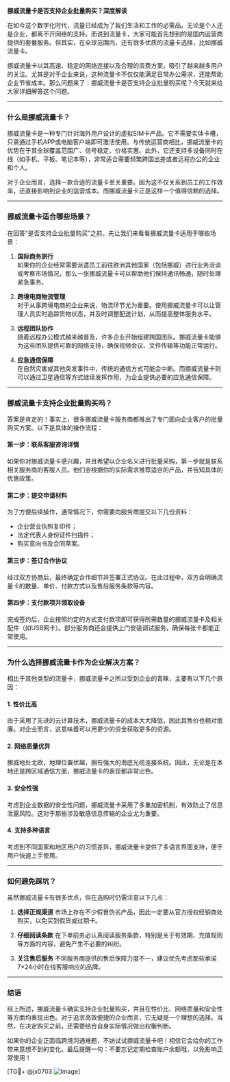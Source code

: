 **挪威流量卡是否支持企业批量购买？深度解读**

在如今这个数字化时代，流量已经成为了我们生活和工作的必需品。无论是个人还是企业，都离不开网络的支持。而说到流量卡，大家可能首先想到的是国内运营商提供的套餐服务。但其实，在全球范围内，还有很多优质的流量卡选择，比如挪威流量卡。

挪威流量卡以其高速、稳定的网络连接以及合理的资费方案，吸引了越来越多用户的关注。尤其是对于企业来说，这种流量卡不仅仅能满足日常办公需求，还能帮助企业节省成本。那么问题来了：挪威流量卡是否支持企业批量购买呢？今天就来给大家详细解答这个问题。

---

### 什么是挪威流量卡？

挪威流量卡是一种专门针对海外用户设计的虚拟SIM卡产品。它不需要实体卡槽，只需通过手机APP或电脑客户端即可激活使用。与传统运营商相比，挪威流量卡的优势在于其全球覆盖范围广、信号稳定、价格实惠。此外，它还支持多设备同时在线（如手机、平板、笔记本等），非常适合需要频繁跨国出差或者远程办公的企业和个人。

对于企业而言，选择一款合适的流量卡至关重要。因为这不仅关系到员工的工作效率，还直接影响到企业的运营成本。而挪威流量卡正是这样一个值得信赖的选择。

---

### 挪威流量卡适合哪些场景？

在回答“是否支持企业批量购买”之前，先让我们来看看挪威流量卡适用于哪些场景：

1. **国际商务旅行**  
   如果你的企业经常需要派遣员工前往欧洲其他国家（包括挪威）进行业务洽谈或考察市场情况，那么一张挪威流量卡可以帮助他们保持通讯畅通，随时处理紧急事务。

2. **跨境电商物流管理**  
   对于从事跨境电商的企业来说，物流环节尤为重要。使用挪威流量卡可以让管理人员实时追踪货物状态，并及时调整配送计划，从而提高整体服务水平。

3. **远程团队协作**  
   随着远程办公模式越来越普及，许多企业开始组建跨国团队。挪威流量卡能够为这些团队提供可靠的网络支持，确保视频会议、文件传输等功能正常运行。

4. **应急通信保障**  
   在自然灾害或其他突发事件中，传统的通信方式可能会中断。而挪威流量卡则可以通过卫星通信等方式继续发挥作用，为企业提供必要的应急通信保障。

---

### 挪威流量卡支持企业批量购买吗？

答案是肯定的！事实上，很多挪威流量卡服务商都推出了专门面向企业客户的批量购买方案。以下是具体的操作流程：

#### 第一步：联系客服咨询详情
如果你对挪威流量卡感兴趣，并且希望以企业名义进行批量采购，第一步就是联系相关服务商的客服人员。他们会根据你的实际需求推荐适合的产品，并告知具体的优惠政策。

#### 第二步：提交申请材料
为了方便后续操作，通常情况下，你需要向服务商提交以下几份资料：
- 企业营业执照复印件；
- 法定代表人身份证件扫描件；
- 购买意向书及合同草案。

#### 第三步：签订合作协议
经过双方协商后，最终确定合作细节并签署正式协议。在此过程中，双方会明确流量卡的数量、单价、付款方式以及售后服务条款等内容。

#### 第四步：支付款项并领取设备
完成签约后，企业按照约定的方式支付款项即可获得所需数量的挪威流量卡及相关配件（如USB网卡）。部分服务商还会提供上门安装调试服务，确保每张卡都能正常使用。

---

### 为什么选择挪威流量卡作为企业解决方案？

相比于其他类型的流量卡，挪威流量卡之所以受到企业的青睐，主要有以下几个原因：

#### 1. 性价比高
由于采用了先进的云计算技术，挪威流量卡的成本大大降低，因此其售价也相对低廉。对企业而言，这意味着可以用更少的资金获取更多的资源。

#### 2. 网络质量优异
挪威地处北欧，地理位置优越，拥有强大的海底光缆连接系统。因此，无论是在本地还是跨区域通信方面，挪威流量卡的表现都非常出色。

#### 3. 安全性强
考虑到企业数据的安全性问题，挪威流量卡采用了多重加密机制，有效防止了信息泄露风险。这对于那些涉及敏感信息传输的企业尤为重要。

#### 4. 支持多种语言
考虑到不同国家和地区用户的习惯差异，挪威流量卡提供了多语言界面支持，便于用户快速上手使用。

---

### 如何避免踩坑？

虽然挪威流量卡有很多优点，但在选购时仍需注意以下几点：

1. **选择正规渠道**
   市场上存在不少假冒伪劣产品，因此一定要从官方授权经销商处购买，以免买到假货或过期卡。

2. **仔细阅读条款**
   在下单前务必认真阅读服务条款，特别是关于有效期、充值规则等方面的内容，避免产生不必要的纠纷。

3. **关注售后服务**
   不同服务商提供的售后保障力度不一，建议优先考虑那些承诺7×24小时在线客服响应的品牌。

---

### 结语

综上所述，挪威流量卡确实支持企业批量购买，并且在性价比、网络质量和安全性等方面均表现出色。对于追求高效便捷的企业而言，它无疑是一个理想的选择。当然，在决定购买之前，还需要结合自身实际情况做出权衡判断。

如果你的企业正面临跨境沟通难题，不妨试试挪威流量卡吧！相信它会给你的工作带来意想不到的变化。最后提醒一句：不要忘记定期检查账户余额哦，以免影响正常使用！

[TG💪+ @jx0703 ![Image](https://github.com/user-attachments/assets/dbca1d08-cadb-493c-b0ec-ad6f7a83f270)]